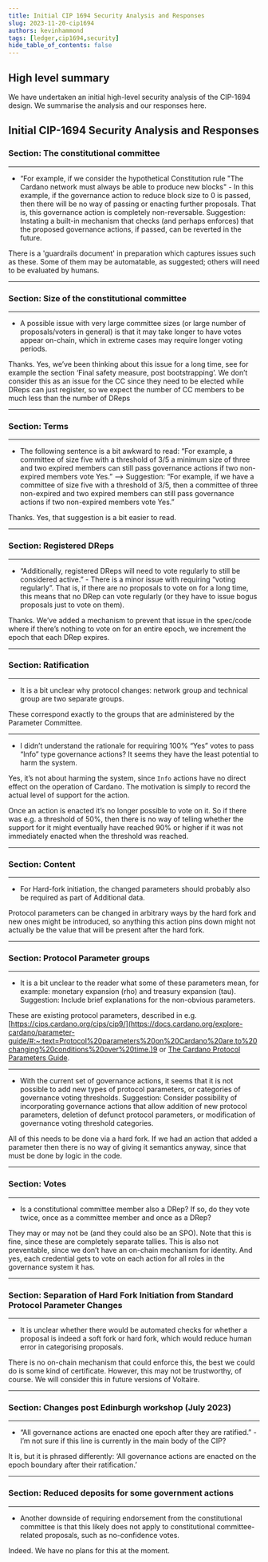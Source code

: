 ```yaml
---
title: Initial CIP 1694 Security Analysis and Responses
slug: 2023-11-20-cip1694
authors: kevinhammond
tags: [ledger,cip1694,security]
hide_table_of_contents: false
---
```


## High level summary

We have undertaken an initial high-level security analysis of the CIP-1694 design.  We summarise the analysis and our responses here.

## Initial CIP-1694 Security Analysis and Responses

### Section: The constitutional committee

---

- “For example, if we consider the hypothetical Constitution rule "The Cardano network must always be able to produce new blocks" - In this example, if the governance action to reduce block size to 0 is passed, then there will be no way of passing or enacting further proposals. That is, this governance action is completely non-reversable. Suggestion: Instating a built-in mechanism that checks (and perhaps enforces) that the proposed governance actions, if passed, can be reverted in the future.

There is a 'guardrails document' in preparation which captures issues such as these.  Some of them may be automatable, as suggested; others will need to be evaluated by humans.

---

### Section: Size of the constitutional committee

---

- A possible issue with very large committee sizes (or large number of proposals/voters in general) is that it may take longer to have votes appear on-chain, which in extreme cases may require longer voting periods.

Thanks. Yes, we’ve been thinking about this issue for a long time, see for example the section ‘Final safety measure, post bootstrapping’. We don’t consider this as an issue for the CC since they need to be elected while DReps can just register, so we expect the number of CC members to be much less than the number of DReps

---

### Section: Terms

---

- The following sentence is a bit awkward to read: “For example, a committee of size five with a threshold of 3/5 a minimum size of three and two expired members can still pass governance actions if two non-expired members vote Yes.” —> Suggestion: “For example, if we have a committee of size five with a threshold of 3/5, then a committee of three non-expired and two expired members can still pass governance actions if two non-expired members vote Yes.” 

Thanks. Yes, that suggestion is a bit easier to read.

---

### Section: Registered DReps

---

- “Additionally, registered DReps will need to vote regularly to still be considered active.” - There is a minor issue with requiring “voting regularly”. That is, if there are no proposals to vote on for a long time, this means that no DRep can vote regularly (or they have to issue bogus proposals just to vote on them).

Thanks. We’ve added a mechanism to prevent that issue in the spec/code where if there’s nothing to vote on for an entire epoch, we increment the epoch that each DRep expires.

---

### Section: Ratification

---

- It is a bit unclear why protocol changes: network group and technical group are two separate groups.
 
These correspond exactly to the groups that are administered by the Parameter Committee.

---

- I didn’t understand the rationale for requiring 100% “Yes” votes to pass “Info” type governance actions? It seems they have the least potential to harm the system.

Yes, it’s not about harming the system, since `Info` 
actions have no direct effect on the operation of Cardano. The motivation is simply to record the actual level of support for the action. 

Once an action is enacted it’s no longer possible to vote on it. So if there was e.g. a threshold of 50%, then there is no way of telling whether the support for it might eventually have reached 90% or higher if it was not immediately enacted when the threshold was reached.

---

### Section: Content

---

- For Hard-fork initiation, the changed parameters should probably also be required as part of Additional data.

Protocol parameters can be changed in arbitrary ways by the hard fork and new ones might be introduced, so anything this action pins down might not actually be the value that will be present after the hard fork.

---

### Section: Protocol Parameter groups

---

- It is a bit unclear to the reader what some of these parameters mean, for example: monetary expansion (rho) and treasury expansion (tau). Suggestion: Include brief explanations for the non-obvious parameters.

These are existing protocol parameters, described in e.g. [https://cips.cardano.org/cips/cip9/](https://docs.cardano.org/explore-cardano/parameter-guide/#:~:text=Protocol%20parameters%20on%20Cardano%20are,to%20changing%20conditions%20over%20time.)9 or [The Cardano Protocol Parameters Guide](https://docs.cardano.org/explore-cardano/parameter-guide/#:~:text=Protocol%20parameters%20on%20Cardano%20are,to%20changing%20conditions%20over%20time.).


---

- With the current set of governance actions, it seems that it is not possible to add new types of protocol parameters, or categories of governance voting thresholds. Suggestion: Consider possibility of incorporating governance actions that allow addition of new protocol parameters, deletion of defunct protocol parameters, or modification of governance voting threshold categories. 

All of this needs to be done via a hard fork. If we had an action that added a parameter then there is no way of giving it semantics anyway, since that must be done by logic in the code.

---

### Section: Votes

---

- Is a constitutional committee member also a DRep? If so, do they vote twice, once as a committee member and once as a DRep?

They may or may not be (and they could also be an SPO). Note that this is fine, since these are completely separate tallies. This is also not preventable, since we don’t have an on-chain mechanism for identity. And yes, each credential gets to vote on each action for all roles in the governance system it has.

---


### Section: Separation of Hard Fork Initiation from Standard Protocol Parameter Changes

---

- It is unclear whether there would be automated checks for whether a proposal is indeed a soft fork or hard fork, which would reduce human error in categorising proposals.

There is no on-chain mechanism that could enforce this, the best we could do is some kind of certificate.  However, this may not be trustworthy, of course. We will consider this in future versions of Voltaire.

---

### Section: Changes post Edinburgh workshop (July 2023)

---

- “All governance actions are enacted one epoch after they are ratified.” - I’m not sure if this line is currently in the main body of the CIP?

It is, but it is phrased differently: ‘All governance actions are enacted on the epoch boundary after their ratification.’

---

### Section: Reduced deposits for some government actions

---

- Another downside of requiring endorsement from the constitutional committee is that this likely does not apply to constitutional committee-related proposals, such as no-confidence votes.

Indeed. We have no plans for this at the moment.


